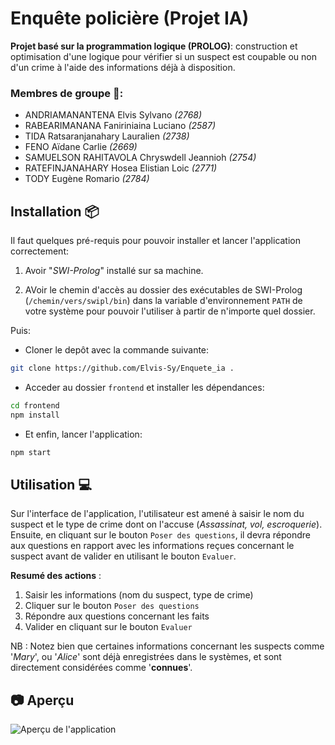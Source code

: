 # Enquête policière (Projet IA)

**Projet basé sur la programmation logique (PROLOG)**: construction et optimisation d'une logique pour vérifier si un suspect est coupable ou non d'un crime à l'aide des informations déjà à disposition.

### Membres de groupe 🤝:
- ANDRIAMANANTENA Elvis Sylvano *(2768)*
- RABEARIMANANA Faniriniaina Luciano *(2587)*
- TIDA Ratsaranjanahary Lauralien *(2738)*
- FENO Aïdane Carlie *(2669)*
- SAMUELSON RAHITAVOLA Chryswdell Jeannioh *(2754)*
- RATEFINJANAHARY Hosea Elistian Loic *(2771)*
- TODY Eugène Romario *(2784)*

## Installation 📦
Il faut quelques pré-requis pour pouvoir installer et lancer l'application correctement:

1. Avoir "*SWI-Prolog*" installé sur sa machine.

2. AVoir le chemin d'accès au dossier des exécutables de SWI-Prolog (`/chemin/vers/swipl/bin`) dans la variable d'environnement `PATH` de votre système pour pouvoir l'utiliser à partir de n'importe quel dossier.

Puis:

- Cloner le depôt avec la commande suivante:

```bash
git clone https://github.com/Elvis-Sy/Enquete_ia .
```

- Acceder au dossier `frontend` et installer les dépendances:

```bash
cd frontend
npm install 
```

- Et enfin, lancer l'application:

```bash
npm start
```

## Utilisation 💻

Sur l'interface de l'application, l'utilisateur est amené à saisir le nom du suspect et le type de crime dont on l'accuse (*Assassinat, vol, escroquerie*). Ensuite, en cliquant sur le bouton `Poser des questions`, il devra répondre aux questions en rapport avec les informations reçues concernant le suspect avant de valider en utilisant le bouton `Evaluer`.

**Resumé des actions** :

1. Saisir les informations (nom du suspect, type de crime)
2. Cliquer sur le bouton `Poser des questions`
3. Répondre aux questions concernant les faits
4. Valider en cliquant sur le bouton `Evaluer`

NB : Notez bien que certaines informations concernant les suspects comme '*Mary*', ou '*Alice*' sont déjà enregistrées dans le systèmes, et sont directement considérées comme '**connues**'.


## 📷 Aperçu

![Aperçu de l'application](./public/images/preview.jpeg)



